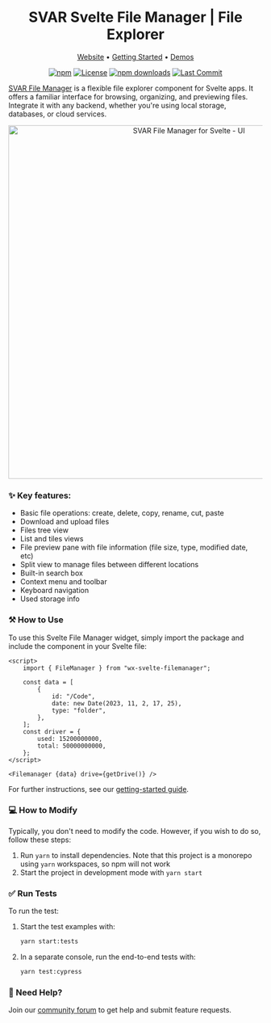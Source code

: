 <div align="center">
	
# SVAR Svelte File Manager | File Explorer

</div>

<div align="center">

[Website](https://svar.dev/svelte/filemanager/) • [Getting Started](https://docs.svar.dev/svelte/filemanager/getting_started/) • [Demos](https://docs.svar.dev/svelte/filemanager/samples/#/base/willow)

</div>

<div align="center">

[![npm](https://img.shields.io/npm/v/wx-svelte-filemanager.svg)](https://www.npmjs.com/package/wx-svelte-filemanager)
[![License](https://img.shields.io/github/license/svar-widgets/filemanager)](https://github.com/svar-widgets/filemanager/blob/main/license.txt)
[![npm downloads](https://img.shields.io/npm/dm/wx-svelte-filemanager.svg)](https://www.npmjs.com/package/wx-svelte-filemanager)
[![Last Commit](https://img.shields.io/github/last-commit/svar-widgets/filemanager)](https://github.com/svar-widgets/filemanager)


</div>

[SVAR File Manager](https://svar.dev/svelte/filemanager/$0) is a flexible file explorer component for Svelte apps. It offers a familiar interface for browsing, organizing, and previewing files. Integrate it with any backend, whether you're using local storage, databases, or cloud services.

<div align="center">
  <img src="https://cdn.svar.dev/public/file-manager-1400.png" alt="SVAR File Manager for Svelte - UI" width="700">
</div>


### :sparkles: Key features:
- Basic file operations: create, delete, copy, rename, cut, paste
- Download and upload files
- Files tree view
- List and tiles views
- File preview pane with file information (file size, type, modified date, etc)
- Split view to manage files between different locations
- Built-in search box
- Context menu and toolbar
- Keyboard navigation
- Used storage info

### :hammer_and_pick: How to Use

To use this Svelte File Manager widget, simply import the package and include the component in your Svelte file:

```svelte
<script>
	import { FileManager } from "wx-svelte-filemanager";

	const data = [
		{
			id: "/Code",
			date: new Date(2023, 11, 2, 17, 25),
			type: "folder",
		},
	];
	const driver = {
		used: 15200000000,
		total: 50000000000,
	};
</script>

<Filemanager {data} drive={getDrive()} />
```
For further instructions, see our [getting-started guide](https://docs.svar.dev/svelte/filemanager/getting_started/).

### :computer: How to Modify

Typically, you don't need to modify the code. However, if you wish to do so, follow these steps:

1. Run `yarn` to install dependencies. Note that this project is a monorepo using `yarn` workspaces, so npm will not work
2. Start the project in development mode with `yarn start`

### :white_check_mark: Run Tests

To run the test:

1. Start the test examples with:
    ```sh
    yarn start:tests
    ```
2. In a separate console, run the end-to-end tests with:
    ```sh
    yarn test:cypress
    ```

### :speech_balloon: Need Help?

Join our [community forum](https://forum.svar.dev) to get help and submit feature requests. 

